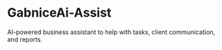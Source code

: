 # GabniceAi-Assist
AI-powered business assistant to help with tasks, client communication, and reports.
